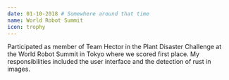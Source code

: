 ```yaml
---
date: 01-10-2018 # Somewhere around that time
name: World Robot Summit
icon: trophy
---
```

Participated as member of Team Hector in the Plant Disaster Challenge at the
World Robot Summit in Tokyo where we scored first place.
My responsibilities included the user interface and the detection of rust in
images.
